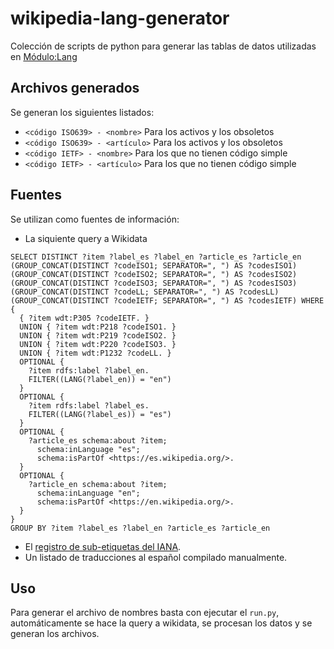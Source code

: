 # wikipedia-lang-generator
Colección de scripts de python para generar las tablas de datos utilizadas en [Módulo:Lang](https://es.wikipedia.org/wiki/Módulo:Lang)
## Archivos generados
Se generan los siguientes listados:
* `<código ISO639> - <nombre>` Para los activos y los obsoletos
* `<código ISO639> - <artículo>` Para los activos y los obsoletos
* `<código IETF> - <nombre>` Para los que no tienen código simple
* `<código IETF> - <artículo>` Para los que no tienen código simple

## Fuentes
Se utilizan como fuentes de información:
* La siquiente query a Wikidata
```sparql
SELECT DISTINCT ?item ?label_es ?label_en ?article_es ?article_en (GROUP_CONCAT(DISTINCT ?codeISO1; SEPARATOR=", ") AS ?codesISO1) (GROUP_CONCAT(DISTINCT ?codeISO2; SEPARATOR=", ") AS ?codesISO2) (GROUP_CONCAT(DISTINCT ?codeISO3; SEPARATOR=", ") AS ?codesISO3) (GROUP_CONCAT(DISTINCT ?codeLL; SEPARATOR=", ") AS ?codesLL) (GROUP_CONCAT(DISTINCT ?codeIETF; SEPARATOR=", ") AS ?codesIETF) WHERE {
  { ?item wdt:P305 ?codeIETF. }
  UNION { ?item wdt:P218 ?codeISO1. }
  UNION { ?item wdt:P219 ?codeISO2. }
  UNION { ?item wdt:P220 ?codeISO3. }
  UNION { ?item wdt:P1232 ?codeLL. }
  OPTIONAL {
    ?item rdfs:label ?label_en.
    FILTER((LANG(?label_en)) = "en")
  }
  OPTIONAL {
    ?item rdfs:label ?label_es.
    FILTER((LANG(?label_es)) = "es")
  }
  OPTIONAL {
    ?article_es schema:about ?item;
      schema:inLanguage "es";
      schema:isPartOf <https://es.wikipedia.org/>.
  }
  OPTIONAL {
    ?article_en schema:about ?item;
      schema:inLanguage "en";
      schema:isPartOf <https://en.wikipedia.org/>.
  }
}
GROUP BY ?item ?label_es ?label_en ?article_es ?article_en
```
* El [registro de sub-etiquetas del IANA](https://www.iana.org/assignments/language-subtag-registry/language-subtag-registry).
* Un listado de traducciones al español compilado manualmente.
## Uso
Para generar el archivo de nombres basta con ejecutar el `run.py`, automáticamente se hace la query a wikidata, se procesan los datos y se generan los archivos.
